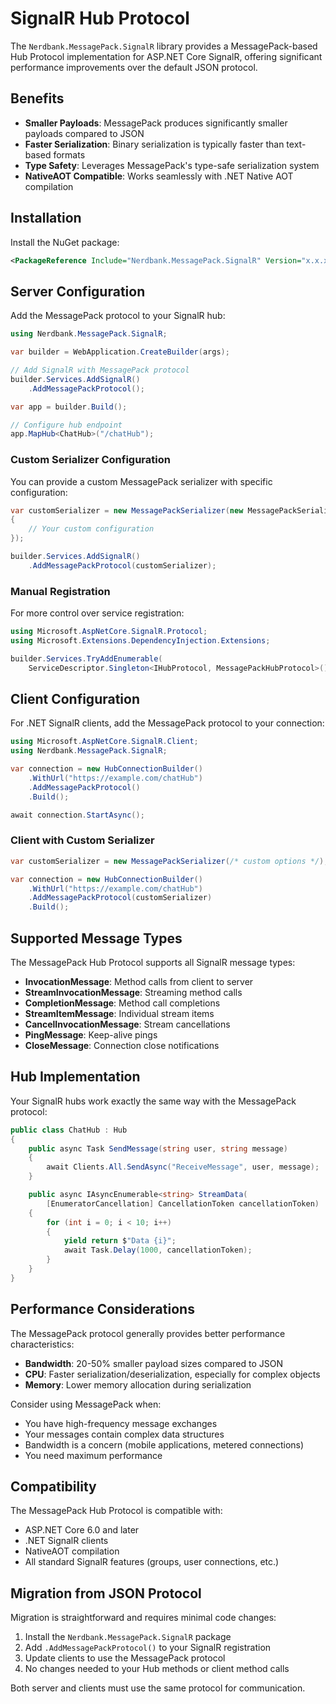 # SignalR Hub Protocol

The `Nerdbank.MessagePack.SignalR` library provides a MessagePack-based Hub Protocol implementation for ASP.NET Core SignalR, offering significant performance improvements over the default JSON protocol.

## Benefits

- **Smaller Payloads**: MessagePack produces significantly smaller payloads compared to JSON
- **Faster Serialization**: Binary serialization is typically faster than text-based formats
- **Type Safety**: Leverages MessagePack's type-safe serialization system
- **NativeAOT Compatible**: Works seamlessly with .NET Native AOT compilation

## Installation

Install the NuGet package:

```xml
<PackageReference Include="Nerdbank.MessagePack.SignalR" Version="x.x.x" />
```

## Server Configuration

Add the MessagePack protocol to your SignalR hub:

```csharp
using Nerdbank.MessagePack.SignalR;

var builder = WebApplication.CreateBuilder(args);

// Add SignalR with MessagePack protocol
builder.Services.AddSignalR()
    .AddMessagePackProtocol();

var app = builder.Build();

// Configure hub endpoint
app.MapHub<ChatHub>("/chatHub");
```

### Custom Serializer Configuration

You can provide a custom MessagePack serializer with specific configuration:

```csharp
var customSerializer = new MessagePackSerializer(new MessagePackSerializerOptions
{
    // Your custom configuration
});

builder.Services.AddSignalR()
    .AddMessagePackProtocol(customSerializer);
```

### Manual Registration

For more control over service registration:

```csharp
using Microsoft.AspNetCore.SignalR.Protocol;
using Microsoft.Extensions.DependencyInjection.Extensions;

builder.Services.TryAddEnumerable(
    ServiceDescriptor.Singleton<IHubProtocol, MessagePackHubProtocol>());
```

## Client Configuration

For .NET SignalR clients, add the MessagePack protocol to your connection:

```csharp
using Microsoft.AspNetCore.SignalR.Client;
using Nerdbank.MessagePack.SignalR;

var connection = new HubConnectionBuilder()
    .WithUrl("https://example.com/chatHub")
    .AddMessagePackProtocol()
    .Build();

await connection.StartAsync();
```

### Client with Custom Serializer

```csharp
var customSerializer = new MessagePackSerializer(/* custom options */);

var connection = new HubConnectionBuilder()
    .WithUrl("https://example.com/chatHub")
    .AddMessagePackProtocol(customSerializer)
    .Build();
```

## Supported Message Types

The MessagePack Hub Protocol supports all SignalR message types:

- **InvocationMessage**: Method calls from client to server
- **StreamInvocationMessage**: Streaming method calls  
- **CompletionMessage**: Method call completions
- **StreamItemMessage**: Individual stream items
- **CancelInvocationMessage**: Stream cancellations
- **PingMessage**: Keep-alive pings
- **CloseMessage**: Connection close notifications

## Hub Implementation

Your SignalR hubs work exactly the same way with the MessagePack protocol:

```csharp
public class ChatHub : Hub
{
    public async Task SendMessage(string user, string message)
    {
        await Clients.All.SendAsync("ReceiveMessage", user, message);
    }

    public async IAsyncEnumerable<string> StreamData(
        [EnumeratorCancellation] CancellationToken cancellationToken)
    {
        for (int i = 0; i < 10; i++)
        {
            yield return $"Data {i}";
            await Task.Delay(1000, cancellationToken);
        }
    }
}
```

## Performance Considerations

The MessagePack protocol generally provides better performance characteristics:

- **Bandwidth**: 20-50% smaller payload sizes compared to JSON
- **CPU**: Faster serialization/deserialization, especially for complex objects
- **Memory**: Lower memory allocation during serialization

Consider using MessagePack when:
- You have high-frequency message exchanges
- Your messages contain complex data structures
- Bandwidth is a concern (mobile applications, metered connections)
- You need maximum performance

## Compatibility

The MessagePack Hub Protocol is compatible with:
- ASP.NET Core 6.0 and later
- .NET SignalR clients
- NativeAOT compilation
- All standard SignalR features (groups, user connections, etc.)

## Migration from JSON Protocol

Migration is straightforward and requires minimal code changes:

1. Install the `Nerdbank.MessagePack.SignalR` package
2. Add `.AddMessagePackProtocol()` to your SignalR registration
3. Update clients to use the MessagePack protocol
4. No changes needed to your Hub methods or client method calls

Both server and clients must use the same protocol for communication.